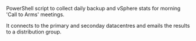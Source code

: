 PowerShell script to collect daily backup and vSphere stats for morning 'Call to Arms' meetings.

It connects to the primary and seconday datacentres and emails the results to a distribution group.